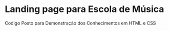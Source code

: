 # Landing page para Escola de Música
Codigo Posto para Demonstração dos Conhecimentos em HTML e CSS
